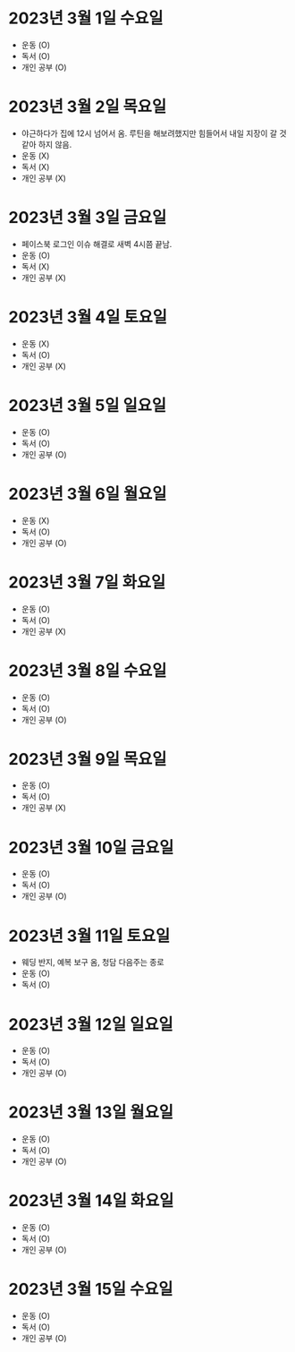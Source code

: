 # 2023년 3월 1일 수요일

- 운동 (O)
- 독서 (O)
- 개인 공부 (O)

# 2023년 3월 2일 목요일 

- 야근하다가 집에 12시 넘어서 옴. 루틴을 해보려했지만 힘들어서 내일 지장이 갈 것 같아 하지 않음. 
- 운동 (X)
- 독서 (X)
- 개인 공부 (X)

# 2023년 3월 3일 금요일 

- 페이스북 로그인 이슈 해결로 새벽 4시쯤 끝남.
- 운동 (O)
- 독서 (X)
- 개인 공부 (X)

# 2023년 3월 4일 토요일

- 운동 (X)
- 독서 (O)
- 개인 공부 (X)

# 2023년 3월 5일 일요일

- 운동 (O)
- 독서 (O)
- 개인 공부 (O)

# 2023년 3월 6일 월요일 

- 운동 (X)
- 독서 (O)
- 개인 공부 (O)

# 2023년 3월 7일 화요일 

- 운동 (O)
- 독서 (O)
- 개인 공부 (X)

# 2023년 3월 8일 수요일 

- 운동 (O)
- 독서 (O)
- 개인 공부 (O)

# 2023년 3월 9일 목요일 

- 운동 (O)
- 독서 (O)
- 개인 공부 (X)

# 2023년 3월 10일 금요일 

- 운동 (O)
- 독서 (O)
- 개인 공부 (O)

# 2023년 3월 11일 토요일 

- 웨딩 반지, 예복 보구 옴, 청담 다음주는 종로
- 운동 (O)
- 독서 (O)

# 2023년 3월 12일 일요일 

- 운동 (O)
- 독서 (O)
- 개인 공부 (O)

# 2023년 3월 13일 월요일 

- 운동 (O)
- 독서 (O)
- 개인 공부 (O)

# 2023년 3월 14일 화요일 

- 운동 (O)
- 독서 (O)
- 개인 공부 (O)

# 2023년 3월 15일 수요일 

- 운동 (O)
- 독서 (O)
- 개인 공부 (O)

